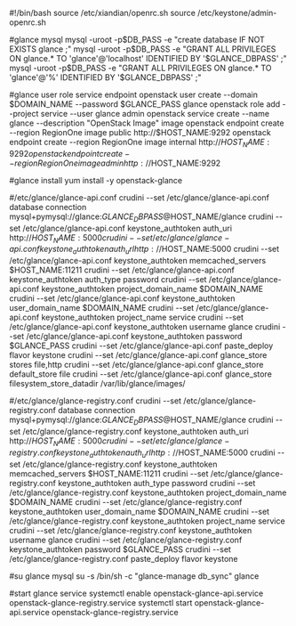 #!/bin/bash
source /etc/xiandian/openrc.sh
source  /etc/keystone/admin-openrc.sh

#glance mysql
mysql -uroot -p$DB_PASS -e "create database IF NOT EXISTS glance ;"
mysql -uroot -p$DB_PASS -e "GRANT ALL PRIVILEGES ON glance.* TO 'glance'@'localhost' IDENTIFIED BY '$GLANCE_DBPASS' ;"
mysql -uroot -p$DB_PASS -e "GRANT ALL PRIVILEGES ON glance.* TO 'glance'@'%' IDENTIFIED BY '$GLANCE_DBPASS' ;"
 
#glance user role service endpoint 
openstack user create --domain $DOMAIN_NAME --password $GLANCE_PASS glance
openstack role add --project service --user glance admin
openstack service create --name glance --description "OpenStack Image" image
openstack endpoint create --region RegionOne image public http://$HOST_NAME:9292
openstack endpoint create --region RegionOne image internal http://$HOST_NAME:9292
openstack endpoint create --region RegionOne image admin http://$HOST_NAME:9292

#glance install
yum install -y openstack-glance

#/etc/glance/glance-api.conf
crudini --set /etc/glance/glance-api.conf database connection  mysql+pymysql://glance:$GLANCE_DBPASS@$HOST_NAME/glance
crudini --set /etc/glance/glance-api.conf keystone_authtoken auth_uri http://$HOST_NAME:5000
crudini --set /etc/glance/glance-api.conf keystone_authtoken auth_url http://$HOST_NAME:5000
crudini --set /etc/glance/glance-api.conf keystone_authtoken memcached_servers  $HOST_NAME:11211
crudini --set /etc/glance/glance-api.conf keystone_authtoken auth_type password
crudini --set /etc/glance/glance-api.conf keystone_authtoken project_domain_name $DOMAIN_NAME
crudini --set /etc/glance/glance-api.conf keystone_authtoken user_domain_name $DOMAIN_NAME
crudini --set /etc/glance/glance-api.conf keystone_authtoken project_name service
crudini --set /etc/glance/glance-api.conf keystone_authtoken username glance
crudini --set /etc/glance/glance-api.conf keystone_authtoken password $GLANCE_PASS
crudini --set /etc/glance/glance-api.conf paste_deploy flavor keystone
crudini --set /etc/glance/glance-api.conf glance_store stores file,http
crudini --set /etc/glance/glance-api.conf glance_store default_store  file
crudini --set /etc/glance/glance-api.conf glance_store filesystem_store_datadir /var/lib/glance/images/

#/etc/glance/glance-registry.conf
crudini --set /etc/glance/glance-registry.conf database connection  mysql+pymysql://glance:$GLANCE_DBPASS@$HOST_NAME/glance
crudini --set /etc/glance/glance-registry.conf keystone_authtoken auth_uri http://$HOST_NAME:5000
crudini --set /etc/glance/glance-registry.conf keystone_authtoken auth_url http://$HOST_NAME:5000
crudini --set /etc/glance/glance-registry.conf keystone_authtoken memcached_servers $HOST_NAME:11211
crudini --set /etc/glance/glance-registry.conf keystone_authtoken auth_type password
crudini --set /etc/glance/glance-registry.conf keystone_authtoken project_domain_name $DOMAIN_NAME
crudini --set /etc/glance/glance-registry.conf keystone_authtoken user_domain_name $DOMAIN_NAME
crudini --set /etc/glance/glance-registry.conf keystone_authtoken project_name service
crudini --set /etc/glance/glance-registry.conf keystone_authtoken username glance
crudini --set /etc/glance/glance-registry.conf keystone_authtoken password $GLANCE_PASS
crudini --set /etc/glance/glance-registry.conf paste_deploy flavor keystone


#su glance mysql
su -s /bin/sh -c "glance-manage db_sync" glance

#start glance service
systemctl enable openstack-glance-api.service openstack-glance-registry.service
systemctl start openstack-glance-api.service openstack-glance-registry.service
